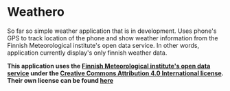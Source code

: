 # Weathero
So far so simple weather application that is in development. Uses phone's GPS to track location of the phone and show weather information from the Finnish Meteorological institute's open data service. In other words, application currently display's only finnish weather data.

**This application uses the [Finnish Meteorological institute's open data service](https://en.ilmatieteenlaitos.fi/open-data) under the 
[Creative Commons Attribution 4.0 International license](https://creativecommons.org/licenses/by/4.0/). Their own license can be found [here](http://en.ilmatieteenlaitos.fi/open-data-licence)**
